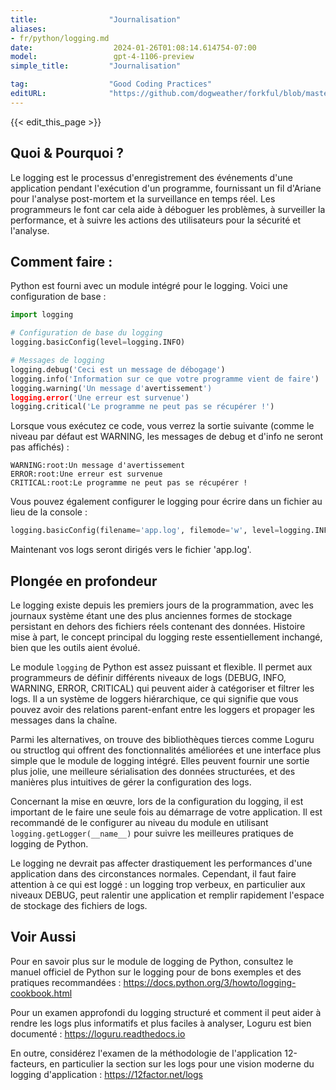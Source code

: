 ```yaml
---
title:                "Journalisation"
aliases:
- fr/python/logging.md
date:                  2024-01-26T01:08:14.614754-07:00
model:                 gpt-4-1106-preview
simple_title:         "Journalisation"

tag:                  "Good Coding Practices"
editURL:              "https://github.com/dogweather/forkful/blob/master/content/fr/python/logging.md"
---
```


{{< edit_this_page >}}

## Quoi & Pourquoi ?
Le logging est le processus d'enregistrement des événements d'une application pendant l'exécution d'un programme, fournissant un fil d'Ariane pour l'analyse post-mortem et la surveillance en temps réel. Les programmeurs le font car cela aide à déboguer les problèmes, à surveiller la performance, et à suivre les actions des utilisateurs pour la sécurité et l'analyse.

## Comment faire :
Python est fourni avec un module intégré pour le logging. Voici une configuration de base :
```Python
import logging

# Configuration de base du logging
logging.basicConfig(level=logging.INFO)

# Messages de logging
logging.debug('Ceci est un message de débogage')
logging.info('Information sur ce que votre programme vient de faire')
logging.warning('Un message d'avertissement')
logging.error('Une erreur est survenue')
logging.critical('Le programme ne peut pas se récupérer !')
```
Lorsque vous exécutez ce code, vous verrez la sortie suivante (comme le niveau par défaut est WARNING, les messages de debug et d'info ne seront pas affichés) :
```
WARNING:root:Un message d'avertissement
ERROR:root:Une erreur est survenue
CRITICAL:root:Le programme ne peut pas se récupérer !
```
Vous pouvez également configurer le logging pour écrire dans un fichier au lieu de la console :
```Python
logging.basicConfig(filename='app.log', filemode='w', level=logging.INFO)
```
Maintenant vos logs seront dirigés vers le fichier 'app.log'.

## Plongée en profondeur
Le logging existe depuis les premiers jours de la programmation, avec les journaux système étant une des plus anciennes formes de stockage persistant en dehors des fichiers réels contenant des données. Histoire mise à part, le concept principal du logging reste essentiellement inchangé, bien que les outils aient évolué.

Le module `logging` de Python est assez puissant et flexible. Il permet aux programmeurs de définir différents niveaux de logs (DEBUG, INFO, WARNING, ERROR, CRITICAL) qui peuvent aider à catégoriser et filtrer les logs. Il a un système de loggers hiérarchique, ce qui signifie que vous pouvez avoir des relations parent-enfant entre les loggers et propager les messages dans la chaîne.

Parmi les alternatives, on trouve des bibliothèques tierces comme Loguru ou structlog qui offrent des fonctionnalités améliorées et une interface plus simple que le module de logging intégré. Elles peuvent fournir une sortie plus jolie, une meilleure sérialisation des données structurées, et des manières plus intuitives de gérer la configuration des logs.

Concernant la mise en œuvre, lors de la configuration du logging, il est important de le faire une seule fois au démarrage de votre application. Il est recommandé de le configurer au niveau du module en utilisant `logging.getLogger(__name__)` pour suivre les meilleures pratiques de logging de Python.

Le logging ne devrait pas affecter drastiquement les performances d'une application dans des circonstances normales. Cependant, il faut faire attention à ce qui est loggé : un logging trop verbeux, en particulier aux niveaux DEBUG, peut ralentir une application et remplir rapidement l'espace de stockage des fichiers de logs.

## Voir Aussi
Pour en savoir plus sur le module de logging de Python, consultez le manuel officiel de Python sur le logging pour de bons exemples et des pratiques recommandées : https://docs.python.org/3/howto/logging-cookbook.html

Pour un examen approfondi du logging structuré et comment il peut aider à rendre les logs plus informatifs et plus faciles à analyser, Loguru est bien documenté : https://loguru.readthedocs.io

En outre, considérez l'examen de la méthodologie de l'application 12-facteurs, en particulier la section sur les logs pour une vision moderne du logging d'application : https://12factor.net/logs
